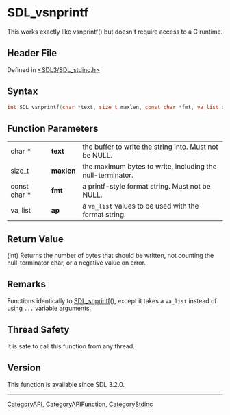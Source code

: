 # SDL_vsnprintf

This works exactly like vsnprintf() but doesn't require access to a C runtime.

## Header File

Defined in [<SDL3/SDL_stdinc.h>](https://github.com/libsdl-org/SDL/blob/main/include/SDL3/SDL_stdinc.h)

## Syntax

```c
int SDL_vsnprintf(char *text, size_t maxlen, const char *fmt, va_list ap);
```

## Function Parameters

|              |            |                                                            |
| ------------ | ---------- | ---------------------------------------------------------- |
| char *       | **text**   | the buffer to write the string into. Must not be NULL.     |
| size_t       | **maxlen** | the maximum bytes to write, including the null-terminator. |
| const char * | **fmt**    | a printf-style format string. Must not be NULL.            |
| va_list      | **ap**     | a `va_list` values to be used with the format string.      |

## Return Value

(int) Returns the number of bytes that should be written, not counting the
null-terminator char, or a negative value on error.

## Remarks

Functions identically to [SDL_snprintf](SDL_snprintf)(), except it takes a
`va_list` instead of using `...` variable arguments.

## Thread Safety

It is safe to call this function from any thread.

## Version

This function is available since SDL 3.2.0.





----
[CategoryAPI](CategoryAPI), [CategoryAPIFunction](CategoryAPIFunction), [CategoryStdinc](CategoryStdinc)


